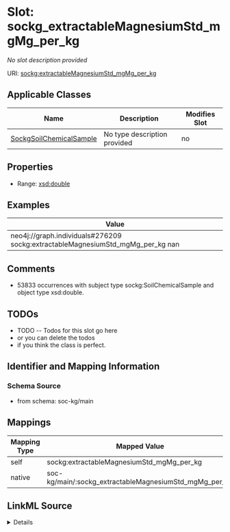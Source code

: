 

# Slot: sockg_extractableMagnesiumStd_mgMg_per_kg


_No slot description provided_





URI: [sockg:extractableMagnesiumStd_mgMg_per_kg](http://www.semanticweb.org/sockg/ontologies/2024/0/soil-carbon-ontology/extractableMagnesiumStd_mgMg_per_kg)



<!-- no inheritance hierarchy -->





## Applicable Classes

| Name | Description | Modifies Slot |
| --- | --- | --- |
| [SockgSoilChemicalSample](../classes/SockgSoilChemicalSample.md) | No type description provided |  no  |







## Properties

* Range: [xsd:double](http://www.w3.org/2001/XMLSchema#double)






## Examples

| Value |
| --- |
| neo4j://graph.individuals#276209 sockg:extractableMagnesiumStd_mgMg_per_kg nan |

## Comments

* 53833 occurrences with subject type sockg:SoilChemicalSample and object type xsd:double.

## TODOs

* TODO -- Todos for this slot go here
* or you can delete the todos
* if you think the class is perfect.

## Identifier and Mapping Information







### Schema Source


* from schema: soc-kg/main




## Mappings

| Mapping Type | Mapped Value |
| ---  | ---  |
| self | sockg:extractableMagnesiumStd_mgMg_per_kg |
| native | soc-kg/main/:sockg_extractableMagnesiumStd_mgMg_per_kg |




## LinkML Source

<details>
```yaml
name: sockg_extractableMagnesiumStd_mgMg_per_kg
description: No slot description provided
todos:
- TODO -- Todos for this slot go here
- or you can delete the todos
- if you think the class is perfect.
comments:
- 53833 occurrences with subject type sockg:SoilChemicalSample and object type xsd:double.
examples:
- value: neo4j://graph.individuals#276209 sockg:extractableMagnesiumStd_mgMg_per_kg
    nan
from_schema: soc-kg/main
rank: 1000
slot_uri: sockg:extractableMagnesiumStd_mgMg_per_kg
alias: sockg_extractableMagnesiumStd_mgMg_per_kg
domain_of:
- sockg_SoilChemicalSample
range: double

```
</details>
